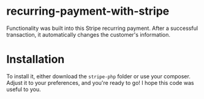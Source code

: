 # recurring-payment-with-stripe

Functionality was built into this Stripe recurring payment. After a successful transaction, it automatically changes the customer's information.

# Installation

To install it, either download the ```stripe-php``` folder or use your composer. Adjust it to your preferences, and you're ready to go! I hope this code was useful to you.
